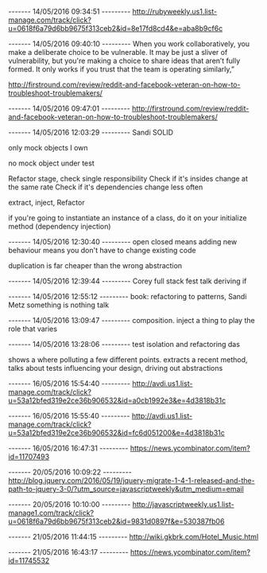 
------- 14/05/2016 09:34:51 ---------
http://rubyweekly.us1.list-manage.com/track/click?u=0618f6a79d6bb9675f313ceb2&id=8e17fd8cd4&e=aba8b9cf6c

------- 14/05/2016 09:40:10 ---------
When you work collaboratively, you make a deliberate choice to be vulnerable. It may be just a sliver of vulnerability, but you're making a choice to share ideas that aren’t fully formed. It only works if you trust that the team is operating similarly,” 

http://firstround.com/review/reddit-and-facebook-veteran-on-how-to-troubleshoot-troublemakers/

------- 14/05/2016 09:47:01 ---------
http://firstround.com/review/reddit-and-facebook-veteran-on-how-to-troubleshoot-troublemakers/

------- 14/05/2016 12:03:29 ---------
Sandi SOLID

only mock objects I own

no mock object under test

Refactor stage, check single responsibility
Check if it's insides change at the same rate
Check if it's dependencies change less often

extract, inject, Refactor


if you're going to instantiate an instance of a class, do it on your initialize method (dependency injection)

------- 14/05/2016 12:30:40 ---------
open closed means adding new behaviour means you don't have to change existing code

duplication is far cheaper than the wrong abstraction

------- 14/05/2016 12:39:44 ---------
Corey full stack fest talk deriving if

------- 14/05/2016 12:55:12 ---------
book: refactoring to patterns, Sandi Metz something is nothing talk

------- 14/05/2016 13:09:47 ---------
composition. inject a thing to play the role that varies

------- 14/05/2016 13:28:06 ---------
test isolation and refactoring das

shows a where polluting a few different points. extracts a recent method, talks about tests influencing your design, driving out abstractions

------- 16/05/2016 15:54:40 ---------
http://avdi.us1.list-manage.com/track/click?u=53a12bfed319e2ce36b906532&id=a0cb1992e3&e=4d3818b31c

------- 16/05/2016 15:55:40 ---------
http://avdi.us1.list-manage.com/track/click?u=53a12bfed319e2ce36b906532&id=fc6d051200&e=4d3818b31c

------- 16/05/2016 16:47:31 ---------
https://news.ycombinator.com/item?id=11707493

------- 20/05/2016 10:09:22 ---------
http://blog.jquery.com/2016/05/19/jquery-migrate-1-4-1-released-and-the-path-to-jquery-3-0/?utm_source=javascriptweekly&utm_medium=email

------- 20/05/2016 10:10:00 ---------
http://javascriptweekly.us1.list-manage1.com/track/click?u=0618f6a79d6bb9675f313ceb2&id=9831d0897f&e=530387fb06

------- 21/05/2016 11:44:15 ---------
http://wiki.gkbrk.com/Hotel_Music.html

------- 21/05/2016 16:43:17 ---------
https://news.ycombinator.com/item?id=11745532
